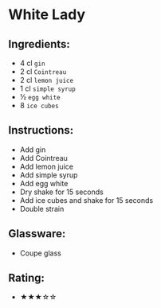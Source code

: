 # White Lady

## Ingredients:
- 4 cl `gin`
- 2 cl `Cointreau`
- 2 cl `lemon juice`
- 1 cl `simple syrup` <!-- -->
- ½ `egg white` <!-- -->
- 8 `ice cubes`

## Instructions:
- Add gin
- Add Cointreau
- Add lemon juice
- Add simple syrup <!-- -->
- Add egg white <!-- -->
- Dry shake for 15 seconds
- Add ice cubes and shake for 15 seconds
- Double strain

## Glassware:
- Coupe glass

## Rating:
- ★★★☆☆